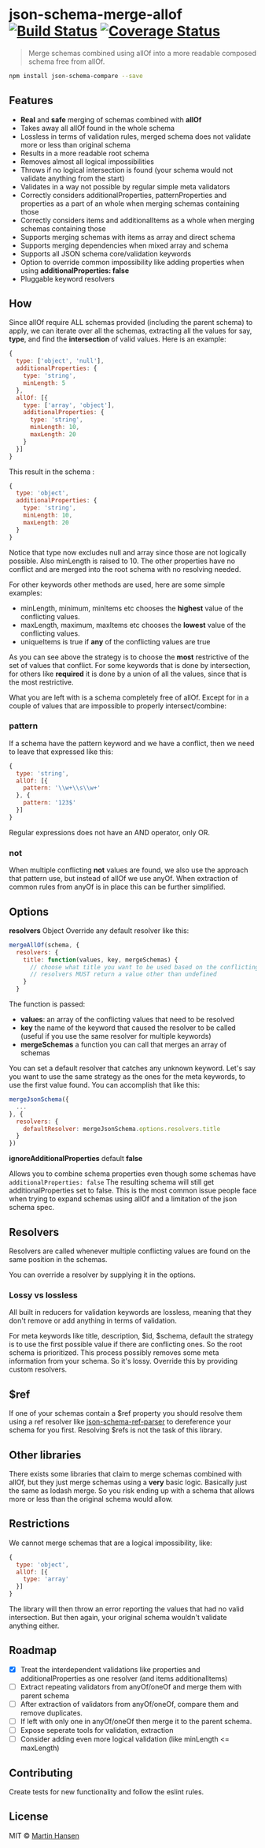 # json-schema-merge-allof [![Build Status](https://travis-ci.org/mokkabonna/json-schema-merge-allof.svg?branch=master)](https://travis-ci.org/mokkabonna/json-schema-merge-allof) [![Coverage Status](https://coveralls.io/repos/github/mokkabonna/json-schema-merge-allof/badge.svg?branch=master)](https://coveralls.io/github/mokkabonna/json-schema-merge-allof?branch=master)

> Merge schemas combined using allOf into a more readable composed schema free from allOf.

```bash
npm install json-schema-compare --save
```

## Features

- **Real** and **safe** merging of schemas combined with **allOf**
- Takes away all allOf found in the whole schema
- Lossless in terms of validation rules, merged schema does not validate more or less than original schema
- Results in a more readable root schema
- Removes almost all logical impossibilities
- Throws if no logical intersection is found (your schema would not validate anything from the start)
- Validates in a way not possible by regular simple meta validators
- Correctly considers additionalProperties, patternProperties and properties as a part of an whole when merging schemas containing those
- Correctly considers items and additionalItems as a whole when merging schemas containing those
- Supports merging schemas with items as array and direct schema
- Supports merging dependencies when mixed array and schema
- Supports all JSON schema core/validation keywords
- Option to override common impossibility like adding properties when using **additionalProperties: false**
- Pluggable keyword resolvers

## How

Since allOf require ALL schemas provided (including the parent schema) to apply, we can iterate over all the schemas, extracting all the values for say, **type**, and find the **intersection** of valid values. Here is an example:

```js
{
  type: ['object', 'null'],
  additionalProperties: {
    type: 'string',
    minLength: 5
  },
  allOf: [{
    type: ['array', 'object'],
    additionalProperties: {
      type: 'string',
      minLength: 10,
      maxLength: 20
    }
  }]
}
```

This result in the schema :
```js
{
  type: 'object',
  additionalProperties: {
    type: 'string',
    minLength: 10,
    maxLength: 20
  }
}
```

Notice that type now excludes null and array since those are not logically possible. Also minLength is raised to 10. The other properties have no conflict and are merged into the root schema with no resolving needed.

For other keywords other methods are used, here are some simple examples:

- minLength, minimum, minItems etc chooses the **highest** value of the conflicting values.
- maxLength, maximum, maxItems etc chooses the **lowest** value of the conflicting values.
- uniqueItems is true if **any** of the conflicting values are true

As you can see above the strategy is to choose the **most** restrictive of the set of values that conflict. For some keywords that is done by intersection, for others like **required** it is done by a union of all the values, since that is the most restrictive.

What you are left with is a schema completely free of allOf. Except for in a couple of values that are impossible to properly intersect/combine:

### pattern

If a schema have the pattern keyword and we have a conflict, then we need to leave that expressed like this:

```js
{
  type: 'string',
  allOf: [{
    pattern: '\\w+\\s\\w+'
  }, {
    pattern: '123$'
  }]
}
```

Regular expressions does not have an AND operator, only OR.

### not

When multiple conflicting **not** values are found, we also use the approach that pattern use, but instead of allOf we use anyOf. When extraction of common rules from anyOf is in place this can be further simplified.

## Options
**resolvers** Object
Override any default resolver like this:

```js
mergeAllOf(schema, {
  resolvers: {
    title: function(values, key, mergeSchemas) {
      // choose what title you want to be used based on the conflicting values
      // resolvers MUST return a value other than undefined
    }
  }
```

The function is passed:

- **values**: an array of the conflicting values that need to be resolved
- **key** the name of the keyword that caused the resolver to be called (useful if you use the same resolver for multiple keywords)
- **mergeSchemas** a function you can call that merges an array of schemas

You can set a default resolver that catches any unknown keyword. Let's say you want to use the same strategy as the ones for the meta keywords, to use the first value found. You can accomplish that like this:

```js
mergeJsonSchema({
  ...
}, {
  resolvers: {
    defaultResolver: mergeJsonSchema.options.resolvers.title
  }
})
```

**ignoreAdditionalProperties** default **false**

Allows you to combine schema properties even though some schemas have `additionalProperties: false` The resulting schema will still get additionalProperties set to false. This is the most common issue people face when trying to expand schemas using allOf and a limitation of the json schema spec.


## Resolvers

Resolvers are called whenever multiple conflicting values are found on the same position in the schemas.

You can override a resolver by supplying it in the options.

### Lossy vs lossless

All built in reducers for validation keywords are lossless, meaning that they don't remove or add anything in terms of validation.

For meta keywords like title, description, $id, $schema, default the strategy is to use the first possible value if there are conflicting ones. So the root schema is prioritized. This process possibly removes some meta information from your schema. So it's lossy. Override this by providing custom resolvers.


## $ref

If one of your schemas contain a $ref property you should resolve them using a ref resolver like [json-schema-ref-parser](https://github.com/BigstickCarpet/json-schema-ref-parser) to dereference your schema for you first. Resolving $refs is not the task of this library.


## Other libraries

There exists some libraries that claim to merge schemas combined with allOf, but they just merge schemas using a **very** basic logic. Basically just the same as lodash merge. So you risk ending up with a schema that allows more or less than the original schema would allow.


## Restrictions

We cannot merge schemas that are a logical impossibility, like:

```js
{
  type: 'object',
  allOf: [{
    type: 'array'
  }]
}
```

The library will then throw an error reporting the values that had no valid intersection. But then again, your original schema wouldn't validate anything either.


## Roadmap

- [x] Treat the interdependent validations like properties and additionalProperties as one resolver (and items additionalItems)
- [ ] Extract repeating validators from anyOf/oneOf and merge them with parent schema
- [ ] After extraction of validators from anyOf/oneOf, compare them and remove duplicates.
- [ ] If left with only one in anyOf/oneOf then merge it to the parent schema.
- [ ] Expose seperate tools for validation, extraction
- [ ] Consider adding even more logical validation (like minLength <= maxLength)

## Contributing

Create tests for new functionality and follow the eslint rules.

## License

MIT © [Martin Hansen](http://martinhansen.com)
